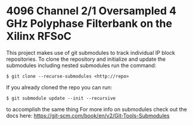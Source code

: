 # 4096 Channel 2/1 Oversampled 4 GHz Polyphase Filterbank on the Xilinx RFSoC

This project makes use of git submodules to track individual IP block repositories. To clone the repository and initialize and update the submodules including nested submodules run the command:
```
$ git clone --recurse-submodules <http://repo>
```
If you already cloned the repo you can run:
```
$ git submodule update --init --recursive
```
to accomplish the same thing
For more info on submodules check out the docs here: https://git-scm.com/book/en/v2/Git-Tools-Submodules

